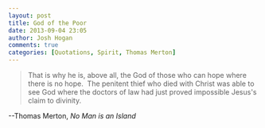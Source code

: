 ```yaml
---
layout: post
title: God of the Poor
date: 2013-09-04 23:05
author: Josh Hogan
comments: true
categories: [Quotations, Spirit, Thomas Merton]
---
```

<blockquote>That is why he is, above all, the God of those who can hope where there is no hope.  The penitent thief who died with Christ was able to see God where the doctors of law had just proved impossible Jesus's claim to divinity.</blockquote>
--Thomas Merton, <em>No Man is an Island</em>
